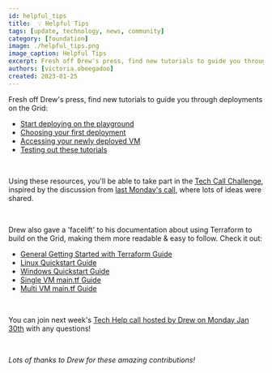 ```yaml
---
id: helpful_tips
title:  💡 Helpful Tips
tags: [update, technology, news, community]
category: [foundation]
image: ./helpful_tips.png
image_caption: Helpful Tips
excerpt: Fresh off Drew's press, find new tutorials to guide you through deployments on the Grid
authors: [victoria.obeegadoo]
created: 2023-01-25
---
```


Fresh off Drew's press, find new tutorials to guide you through deployments on the Grid: 
- [Start deploying on the playground](https://forum.threefold.io/t/how-to-setup-to-deploy-your-first-workload-on-the-playground/3739)
- [Choosing your first deployment](https://forum.threefold.io/t/how-to-deploying-your-first-workload-on-the-threefold-playground/3740) 
- [Accessing your newly deployed VM](https://forum.threefold.io/t/how-to-accessing-your-ubuntu-vm-deployed-on-the-threefold-grid/3741)
- [Testing out these tutorials](https://forum.threefold.io/t/creating-a-cloud-linux-desktop-environment-on-the-threefold-grid/3731)

<br/>

Using these resources, you'll be able to take part in the [Tech Call Challenge](https://forum.threefold.io/t/threefold-tech-call-challenge/3733), inspired by the discussion from [last Monday's call](https://forum.threefold.io/t/01-23-23-weekly-community-q-a-and-technical-call-recording/3732), where lots of ideas were shared. 

<br/>

Drew also gave a 'facelift' to his documentation about using Terraform to build on the Grid, making them more readable & easy to follow. Check it out:
- [General Getting Started with Terraform Guide](https://forum.threefold.io/t/are-you-ready-to-create-your-first-terraform-deployment-heres-how/3670)
- [Linux Quickstart Guide](https://forum.threefold.io/t/how-to-deploy-a-terraform-example-configuration-on-the-threefold-grid-from-linux-in-7-steps/3672) 
- [Windows Quickstart Guide](https://forum.threefold.io/t/deploying-an-example-configuration-with-terraform-on-windows-using-putty-in-7-steps/3671) 
- [Single VM main.tf Guide](https://forum.threefold.io/t/how-do-i-create-a-single-vm-main-tf-to-deploy-with-terraform/3738) 
- [Multi VM main.tf Guide](https://forum.threefold.io/t/how-do-i-create-a-multi-node-terraform-deployment-in-2023-explained/3669) 


<br/>

You can join next week's [Tech Help call hosted by Drew on Monday Jan 30th](https://forum.threefold.io/t/weekly-community-q-a-and-tech-call-on-monday-january-30-2023-at-12-00-pm-noon-central-us-time/3734) with any questions! 

<br/>

*Lots of thanks to Drew for these amazing contributions!*